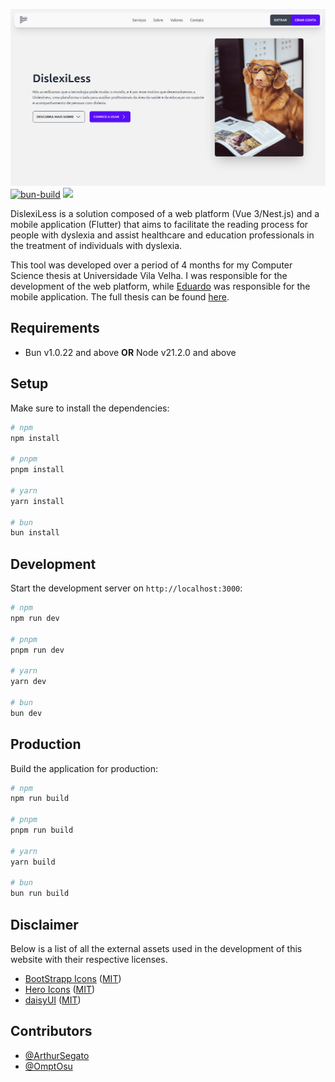 ![DislexiLess screenshot](.github/assets/banner.png)
[![bun-build](https://github.com/ArthurSegato/DislexiLess/actions/workflows/bun.yml/badge.svg)](https://github.com/ArthurSegato/DislexiLess/actions/workflows/bun.yml)
<a href="https://donate.stripe.com/7sI29F4lo7Pt80g28a"><img src="https://img.shields.io/badge/Donate-Stripe-ff4757"/></a>

DislexiLess is a solution composed of a web platform (Vue 3/Nest.js) and a mobile application (Flutter) that aims to facilitate the reading process for people with dyslexia and assist healthcare and education professionals in the treatment of individuals with dyslexia.

This tool was developed over a period of 4 months for my Computer Science thesis at Universidade Vila Velha. I was responsible for the development of the web platform, while [Eduardo](https://github.com/OmptOsu) was responsible for the mobile application. The full thesis can be found [here](.github/assets/DISLEXILESS_TCC-2_ARTHUR_EDUARDO.pdf).

## Requirements

- Bun v1.0.22 and above **OR** Node v21.2.0 and above

## Setup

Make sure to install the dependencies:

```bash
# npm
npm install

# pnpm
pnpm install

# yarn
yarn install

# bun
bun install
```

## Development

Start the development server on `http://localhost:3000`:

```bash
# npm
npm run dev

# pnpm
pnpm run dev

# yarn
yarn dev

# bun
bun dev
```

## Production

Build the application for production:

```bash
# npm
npm run build

# pnpm
pnpm run build

# yarn
yarn build

# bun
bun run build
```

## Disclaimer

Below is a list of all the external assets used in the development of this website with their respective licenses.

- [BootStrapp Icons](https://icons.getbootstrap.com) ([MIT](https://github.com/twbs/icons/blob/main/LICENSE.md))
- [Hero Icons](https://heroicons.com/) ([MIT](https://github.com/tailwindlabs/heroicons/blob/master/LICENSE))
- [daisyUI](https://daisyui.com/) ([MIT](https://github.com/saadeghi/daisyui/blob/master/LICENSE))

## Contributors

- [@ArthurSegato](https://github.com/ArthurSegato)
- [@OmptOsu](https://github.com/OmptOsu)
